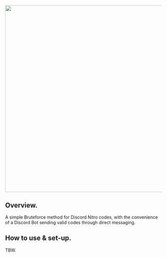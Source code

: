 # <p align="center"> <img src="https://github.com/kolour/dnb/blob/master/discordbrute.png" width="600"> </p>
## Overview.
A simple Bruteforce method for Discord Nitro codes, with the convenience of a Discord Bot sending valid codes through direct messaging. 
## How to use & set-up.
TBW.
